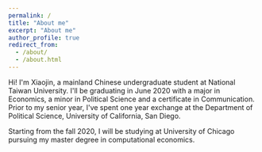 ```yaml
---
permalink: /
title: "About me"
excerpt: "About me"
author_profile: true
redirect_from: 
  - /about/
  - /about.html
---
```


Hi! I'm Xiaojin, a mainland Chinese undergraduate student at National Taiwan University. I'll be graduating in June 2020 with a major in Economics, a minor in Political Science and a certificate in Communication. Prior to my senior year, I've spent one year exchange at the Department of Political Science, University of California, San Diego. 

Starting from the fall 2020, I will be studying at University of Chicago pursuing my master degree in computational economics.



